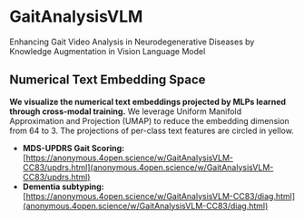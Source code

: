 # GaitAnalysisVLM
Enhancing Gait Video Analysis in Neurodegenerative Diseases by Knowledge Augmentation in Vision Language Model
## Numerical Text Embedding Space
**We visualize the numerical text embeddings projected by MLPs learned through cross-modal training.** We leverage Uniform Manifold Approximation and Projection (UMAP) to reduce the embedding dimension from 64 to 3. The projections of per-class text features are circled in yellow. 
* **MDS-UPDRS Gait Scoring:** 
  [https://anonymous.4open.science/w/GaitAnalysisVLM-CC83/updrs.html](anonymous.4open.science/w/GaitAnalysisVLM-CC83/updrs.html)
* **Dementia subtyping:** 
  [https://anonymous.4open.science/w/GaitAnalysisVLM-CC83/diag.html](anonymous.4open.science/w/GaitAnalysisVLM-CC83/diag.html)
